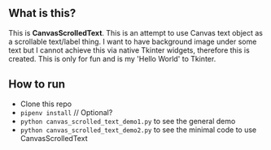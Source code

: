 ## What is this?

This is **CanvasScrolledText**. This is an attempt to use Canvas text object as a scrollable text/label thing. I want to have background image under some text but I cannot achieve this via native Tkinter widgets, therefore this is created. This is only for fun and is my 'Hello World' to Tkinter.

## How to run

* Clone this repo
* `pipenv install` // Optional?
* `python canvas_scrolled_text_demo1.py` to see the general demo
* `python canvas_scrolled_text_demo2.py` to see the minimal code to use CanvasScrolledText
